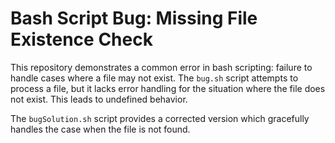 # Bash Script Bug: Missing File Existence Check

This repository demonstrates a common error in bash scripting: failure to handle cases where a file may not exist.  The `bug.sh` script attempts to process a file, but it lacks error handling for the situation where the file does not exist. This leads to undefined behavior.

The `bugSolution.sh` script provides a corrected version which gracefully handles the case when the file is not found.